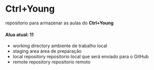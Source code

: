 # Ctrl+Young

repositorio para armazenar as aulas do
**Ctrl+Young**

#### Alua atual: 11

- working directory ambiente de trabalho local 
- staging area área de preparação
- local repository repositorio local que será enviado para o GitHub
- remote repository repositorio remoto